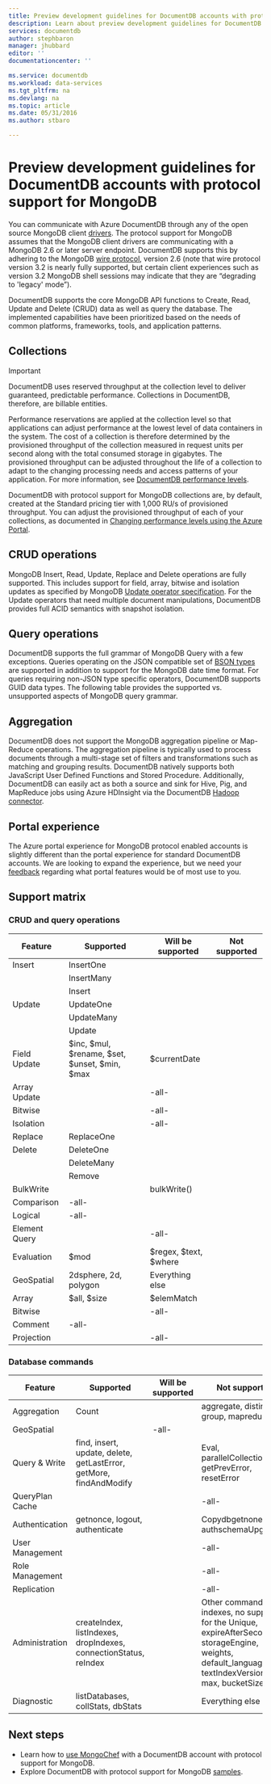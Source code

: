 ```yaml
---
title: Preview development guidelines for DocumentDB accounts with protocol support for MongoDB | Microsoft Azure
description: Learn about preview development guidelines for DocumentDB accounts with protocol support for MongoDB, now available for preview.
services: documentdb
author: stephbaron
manager: jhubbard
editor: ''
documentationcenter: ''

ms.service: documentdb
ms.workload: data-services
ms.tgt_pltfrm: na
ms.devlang: na
ms.topic: article
ms.date: 05/31/2016
ms.author: stbaro

---
```

# Preview development guidelines for DocumentDB accounts with protocol support for MongoDB
You can communicate with Azure DocumentDB through any of the open source MongoDB client [drivers](https://docs.mongodb.org/ecosystem/drivers/). The protocol support for MongoDB assumes that the MongoDB client drivers are communicating with a MongoDB 2.6 or later server endpoint. DocumentDB supports this by adhering to the MongoDB [wire protocol](https://docs.mongodb.org/manual/reference/mongodb-wire-protocol/), version 2.6 (note that wire protocol version 3.2 is nearly fully supported, but certain client experiences such as version 3.2 MongoDB shell sessions may indicate that they are “degrading to 'legacy' mode”).

DocumentDB supports the core MongoDB API functions to Create, Read, Update and Delete (CRUD) data as well as query the database. The implemented capabilities have been prioritized based on the needs of common platforms, frameworks, tools, and application patterns.

## Collections
> [!IMPORTANT]
> DocumentDB uses reserved throughput at the collection level to deliver guaranteed, predictable performance. Collections in DocumentDB, therefore, are billable entities.
> 
> 

Performance reservations are applied at the collection level so that applications can adjust performance at the lowest level of data containers in the system. The cost of a collection is therefore determined by the provisioned throughput of the collection measured in request units per second along with the total consumed storage in gigabytes. The provisioned throughput can be adjusted throughout the life of a collection to adapt to the changing processing needs and access patterns of your application. For more information, see [DocumentDB performance levels](documentdb-performance-levels.md).  

DocumentDB with protocol support for MongoDB collections are, by default, created at the Standard pricing tier with 1,000 RU/s of provisioned throughput.  You can adjust the provisioned throughput of each of your collections, as documented in [Changing performance levels using the Azure Portal](documentdb-performance-levels.md#changing-performance-levels-using-the-azure-portal).  

## CRUD operations
MongoDB Insert, Read, Update, Replace and Delete operations are fully supported. This includes support for field, array, bitwise and isolation updates as specified by MongoDB [Update operator specification](https://docs.mongodb.org/manual/reference/operator/update/). For the Update operators that need multiple document manipulations, DocumentDB provides full ACID semantics with snapshot isolation. 

## Query operations
DocumentDB supports the full grammar of MongoDB Query with a few exceptions. Queries operating on the JSON compatible set of [BSON types](https://docs.mongodb.org/manual/reference/bson-types/) are supported in addition to support for the MongoDB date time  format. For queries requiring non-JSON type specific operators, DocumentDB supports GUID data types. The following table provides the supported vs. unsupported aspects of MongoDB query grammar.

## Aggregation
DocumentDB does not support the MongoDB aggregation pipeline or Map-Reduce operations. The aggregation pipeline is typically used to process documents through a multi-stage set of filters and transformations such as matching and grouping results. DocumentDB natively supports both JavaScript User Defined Functions and Stored Procedure.  Additionally, DocumentDB can easily act as both a source and sink for Hive, Pig, and MapReduce jobs using Azure HDInsight via the DocumentDB [Hadoop connector](documentdb-run-hadoop-with-hdinsight.md).

## Portal experience
The Azure portal experience for MongoDB protocol enabled accounts is slightly different than the portal experience for standard DocumentDB accounts.  We are looking to expand the experience, but we need your [feedback](mailto:askdocdb@microsoft.com?subject=DocumentDB%20Protocol%20Support%20for%20MongoDB%20Preview%20Portal%20Experience) regarding what portal features would be of most use to you.

## Support matrix
### CRUD and query operations
| Feature | Supported | Will be supported | Not supported  |
| --- | --- | --- | --- |
| Insert |InsertOne | | |
|  |InsertMany | | |
|  |Insert | | |
| Update |UpdateOne | | |
|  |UpdateMany | | |
|  |Update | | |
| Field Update |$inc, $mul, $rename, $set, $unset, $min, $max |$currentDate | |
| Array Update | |-all- | |
| Bitwise | |-all- | |
| Isolation | |-all- | |
| Replace |ReplaceOne | | |
| Delete |DeleteOne | | |
|  |DeleteMany | | |
|  |Remove | | |
| BulkWrite | |bulkWrite() | |
| Comparison |-all- | | |
| Logical |-all- | | |
| Element Query | |-all- | |
| Evaluation |$mod |$regex, $text, $where | |
| GeoSpatial |2dsphere, 2d, polygon |Everything else | |
| Array |$all, $size |$elemMatch | |
| Bitwise | |-all- | |
| Comment |-all- | | |
| Projection | |-all- | |

### Database commands
| Feature | Supported | Will be supported | Not supported  |
| --- | --- | --- | --- |
| Aggregation |Count | |aggregate, distinct, group, mapreduce |
| GeoSpatial | |-all- | |
| Query & Write |find, insert, update, delete, getLastError, getMore, findAndModify | |Eval, parallelCollectionScan, getPrevError, resetError |
| QueryPlan Cache | | |-all- |
| Authentication |getnonce, logout, authenticate | |Copydbgetnone, authschemaUpgrade |
| User Management | | |-all- |
| Role Management | | |-all- |
| Replication | | |-all- |
| Administration |createIndex, listIndexes, dropIndexes, connectionStatus, reIndex | |Other commands.  For indexes, no support for the Unique, expireAfterSeconds, storageEngine, weights, default_language, textIndexVersion, min, max, bucketSize |
| Diagnostic |listDatabases, collStats, dbStats | |Everything else |

## Next steps
* Learn how to [use MongoChef](documentdb-mongodb-mongochef.md) with a DocumentDB account with protocol support for MongoDB.
* Explore DocumentDB with protocol support for MongoDB [samples](documentdb-mongodb-samples.md).


